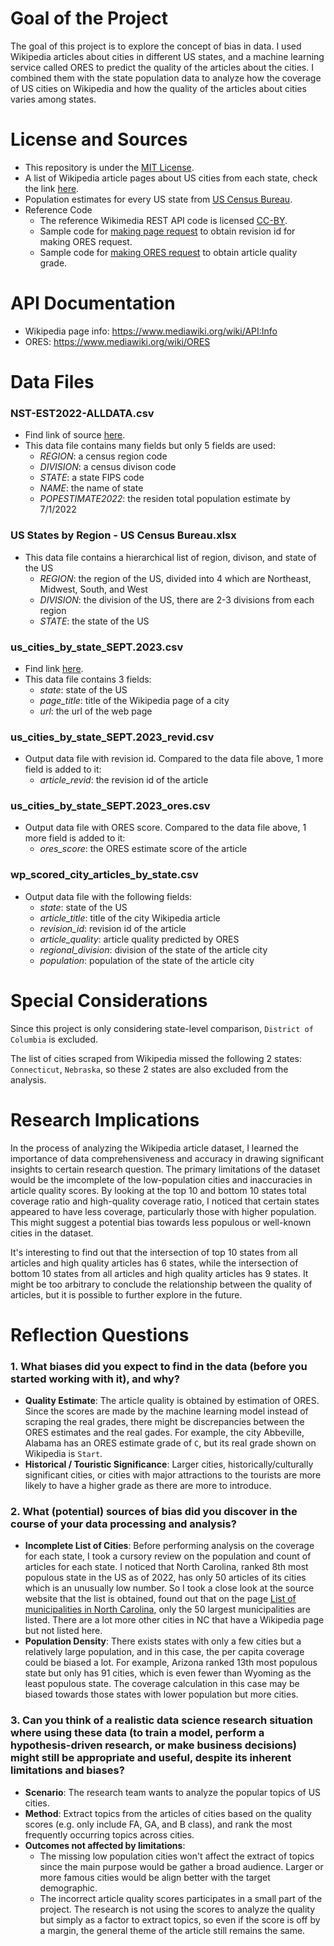 # Goal of the Project
The goal of this project is to explore the concept of bias in data. I used Wikipedia articles  about cities in different US states, and a machine learning service called ORES to predict the quality of the articles about the cities. I combined them with the state population data to analyze how the coverage of US cities on Wikipedia and how the quality of the articles about cities varies among states.

# License and Sources
- This repository is under the [MIT License](https://tlo.mit.edu/learn-about-intellectual-property/software-and-open-source-licensing).
- A list of Wikipedia article pages about US cities from each state, check the link [here](https://en.wikipedia.org/wiki/Category:Lists_of_cities_in_the_United_States_by_state).
- Population estimates for every US state from [US Census Bureau](https://www.census.gov/data/tables/time-series/demo/popest/2020s-state-total.html).
- Reference Code
	- The reference Wikimedia REST API code is licensed [CC-BY](https://creativecommons.org/licenses/by/4.0/).
	- Sample code for [making page request](https://drive.google.com/file/d/15UoE16s-IccCTOXREjU3xDIz07tlpyrl/view?usp=sharing) to obtain revision id for making ORES request.
	- Sample code for [making ORES request](https://drive.google.com/file/d/17C9xsmR9U3lJeD52UTbAedlHDetwYsxs/view?usp=sharing) to obtain article quality grade.

# API Documentation
- Wikipedia page info: https://www.mediawiki.org/wiki/API:Info
- ORES: https://www.mediawiki.org/wiki/ORES


# Data Files

### NST-EST2022-ALLDATA.csv
- Find link of source [here](https://www.census.gov/data/tables/time-series/demo/popest/2020s-state-total.html).
- This data file contains many fields but only 5 fields are used:
	- *REGION*: a census region code
	- *DIVISION*: a census divison code
	- *STATE*: a state FIPS code
	- *NAME*: the name of state
	- *POPESTIMATE2022*: the residen total population estimate by 7/1/2022

### US States by Region - US Census Bureau.xlsx
- This data file contains a hierarchical list of region, divison, and state of the US
	- *REGION*: the region of the US, divided into 4 which are Northeast, Midwest, South, and West
	- *DIVISION*: the division of the US, there are 2-3 divisions from each region
	- *STATE*: the state of the US

### us_cities_by_state_SEPT.2023.csv
- Find link [here](https://drive.google.com/file/d/1khouDmMaZyKo0y5WkFj4lu7g8o35x_98/view?usp=sharing).
- This data file contains 3 fields:
	- *state*: state of the US
	- *page_title*: title of the Wikipedia page of a city
	- *url*: the url of the web page

### us_cities_by_state_SEPT.2023_revid.csv
- Output data file with revision id. Compared to the data file above, 1 more field is added to it:
	- *article_revid*: the revision id of the article

### us_cities_by_state_SEPT.2023_ores.csv
- Output data file with ORES score. Compared to the data file above, 1 more field is added to it:
	- *ores_score*: the ORES estimate score of the article

### wp_scored_city_articles_by_state.csv
- Output data file with the following fields:
	- *state*: state of the US
	- *article_title*: title of the city Wikipedia article
	- *revision_id*:  revision id of the article
	- *article_quality*: article quality predicted by ORES
	- *regional_division*: division of the state of the article city
	- *population*: population of the state of the article city

# Special Considerations
Since this project is only considering state-level comparison, `District of Columbia` is excluded.

The list of cities scraped from Wikipedia missed the following 2 states: `Connecticut`, `Nebraska`, so these 2 states are also excluded from the analysis.

# Research Implications
In the process of analyzing the Wikipedia article dataset, I learned the importance of data comprehensiveness and accuracy in drawing significant insights to certain research question. The primary limitations of the dataset would be the imcomplete of the low-population cities and inaccuracies in article quality scores. By looking at the top 10 and bottom 10 states total coverage ratio and high-quality coverage ratio, I noticed that certain states appeared to have less coverage, particularly those with higher population. This might suggest a potential bias towards less populous or well-known cities in the dataset.

It's interesting to find out that the intersection of top 10 states from all articles and high quality articles has 6 states, while the intersection of bottom 10 states from all articles and high quality articles has 9 states. It might be too arbitrary to conclude the relationship between the quality of articles, but it is possible to further explore in the future.

# Reflection Questions
### 1. What biases did you expect to find in the data (before you started working with it), and why?
- **Quality Estimate**:  The article quality is obtained by estimation of ORES. Since the scores are made by the machine learning model instead of scraping the real grades, there might be discrepancies between the ORES estimates and the real gades. For example, the city Abbeville, Alabama has an ORES estimate grade of `C`, but its real grade shown on Wikipedia is `Start`.
- **Historical / Touristic Significance**: Larger cities, historically/culturally significant cities, or cities with major attractions to the tourists are more likely to have a higher grade as there are more to introduce.

### 2. What (potential) sources of bias did you discover in the course of your data processing and analysis?
- **Incomplete List of Cities**: Before performing analysis on the coverage for each state, I took a cursory review on the population and count of articles for each state. I noticed that North Carolina, ranked 8th most populous state in the US as of 2022, has only 50 articles of its cities which is an unusually low number. So I took a close look at the source website that the list is obtained, found out that on the page [List of municipalities in North Carolina](https://en.wikipedia.org/wiki/List_of_municipalities_in_North_Carolina), only the 50 largest municipalities are listed. There are a lot more other cities in NC that have a Wikipedia page but not listed here.
- **Population Density**: There exists states with only a few cities but a relatively large population, and in this case, the per capita coverage could be biased a lot. For example, Arizona ranked 13th most populous state but only has 91 cities, which is even fewer than Wyoming as the least populous state. The coverage calculation in this case may be biased towards those states with lower population but more cities.


### 3. Can you think of a realistic data science research situation where using these data (to train a model, perform a hypothesis-driven research, or make business decisions) might still be appropriate and useful, despite its inherent limitations and biases?
- **Scenario**: The research team wants to analyze the popular topics of US cities.
- **Method**: Extract topics from the articles of cities based on the quality scores (e.g. only include FA, GA, and B class), and rank the most frequently occurring topics across cities.
- **Outcomes not affected by limitations**: 
	- The missing low population cities won't affect the extract of topics since the main purpose would be gather a broad audience. Larger or more famous cities would be align better with the target demographic.
	- The incorrect article quality scores participates in a small part of the project. The research is not using the scores to analyze the quality but simply as a factor to extract topics, so even if the score is off by a margin, the general theme of the article still remains the same.